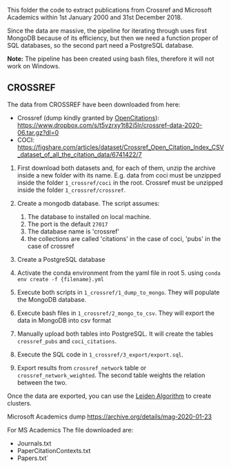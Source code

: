 This folder the code to extract publications from Crossref and Microsoft Academics within 1st January 2000 and 31st December 2018. 

Since the data are massive, the pipeline for iterating through uses first MongoDB because of its efficiency, but then we need a function proper of SQL databases, so the second part need a PostgreSQL database.

**Note:** The pipeline has been created using bash files, therefore it will not work on Windows.

## CROSSREF

The data from CROSSREF have been downloaded from here:

* Crossref (dump kindly granted by [OpenCitations](https://opencitations.net)): https://www.dropbox.com/s/t5vzrxy1t82i5lr/crossref-data-2020-06.tar.gz?dl=0
* COCI: https://figshare.com/articles/dataset/Crossref_Open_Citation_Index_CSV_dataset_of_all_the_citation_data/6741422/7

1. First download both datasets and, for each of them, unzip the archive inside a new folder with its name. E.g. data from coci must be unzipped inside the folder `1_crossref/coci` in the root. Crossref must be unzipped inside the folder `1_crossref/crossref`.

2. Create a mongodb database. The script assumes:
    1. The database to installed on local machine. 
    2. The port is the default `27017`
    3. The database name is 'crossref'
    4. the collections are called 'citations' in the case of coci, 'pubs' in the case of crossref
    
3. Create a PostgreSQL database

4. Activate the conda environment from the yaml file in root
    5. using `conda env create -f {filename}.yml` 

5. Execute both scripts in `1_crossref/1_dump_to_mongo`. They will populate the MongoDB database.

6. Execute bash files in `1_crossref/2_mongo_to_csv`. They will export the data in MongoDB into csv format

7. Manually upload both tables into PostgreSQL. It will create the tables `crossref_pubs` and `coci_citations`.

8. Execute the SQL code in `1_crossref/3_export/export.sql`. 

9. Export results from `crossref_network` table or `crossref_network_weighted`. The second table weights the relation between the two.

Once the data are exported, you can use the [Leiden Algorithm](https://github.com/CWTSLeiden/networkanalysis) to create clusters.


Microsoft Academics dump https://archive.org/details/mag-2020-01-23

For MS Academics The file downloaded are: 
* Journals.txt
* PaperCitationContexts.txt
* Papers.txt`